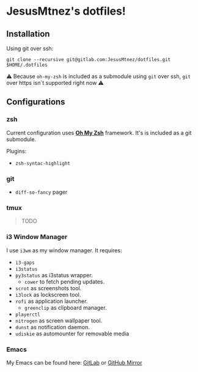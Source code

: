# JesusMtnez's dotfiles! #

## Installation ##

Using git over ssh:

``` shell
git clone --recursive git@gitlab.com:JesusMtnez/dotfiles.git $HOME/.dotfiles
```

:warning: Because `oh-my-zsh` is included as a submodule using `git` over ssh, `git` over https isn`t supported right now :warning:

## Configurations

### zsh ###

Current configuration uses [**Oh My Zsh**](https://github.com/robbyrussell/oh-my-zsh) framework. It's is included as a git submodule.

Plugins:
 - `zsh-syntac-highlight`

### git ###

 - `diff-so-fancy` pager

### tmux ###

> TODO

### i3 Window Manager ###

I use `i3wm` as my window manager. It requires:

 - `i3-gaps`
 - `i3status`
 - `py3status` as i3status wrapper.
   - `cower` to fetch pending updates.
 - `scrot` as screenshots tool.
 - `i3lock` as lockscreen tool.
 - `rofi` as application launcher.
   - `greenclip` as clipboard manager.
 - `playerctl`
 - `nitrogen` as screen wallpaper tool.
 - `dunst` as notification daemon.
 - `udiskie` as automounter for removable media

### Emacs ###

My Emacs can be found here: [GitLab](https://gitlab.com/JesusMtnez/emacs.d) or
[GitHub Mirror](https://github.com/JesusMtnez/emacs.d)
